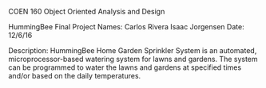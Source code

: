 COEN 160 Object Oriented Analysis and Design

HummingBee Final Project
Names:  Carlos Rivera
        Isaac Jorgensen
Date:   12/6/16

Description:
HummingBee Home Garden Sprinkler System is an automated, 
microprocessor-based watering system for lawns and gardens. 
The system can be programmed to water the lawns and gardens at 
specified times and/or based on the daily temperatures. 
